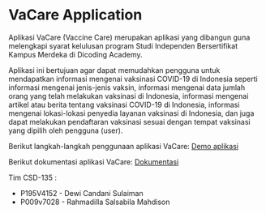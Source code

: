 # VaCare Application

Aplikasi VaCare (Vaccine Care) merupakan aplikasi yang dibangun guna melengkapi syarat
kelulusan program Studi Independen Bersertifikat Kampus Merdeka di Dicoding Academy.

Aplikasi ini bertujuan agar dapat memudahkan pengguna untuk mendapatkan informasi mengenai vaksinasi
COVID-19 di Indonesia seperti informasi mengenai jenis-jenis vaksin, informasi mengenai data jumlah
orang yang telah melakukan vaksinasi di Indonesia, informasi mengenai artikel atau berita tentang
vaksinasi COVID-19 di Indonesia, informasi mengenai lokasi-lokasi penyedia layanan vaksinasi di
Indonesia, dan juga dapat melakukan pendaftaran vaksinasi sesuai dengan tempat vaksinasi yang dipilih
oleh pengguna (user).

Berikut langkah-langkah penggunaan aplikasi VaCare:
[Demo aplikasi](https://youtu.be/_OVDlu6m7hY)

Berikut dokumentasi aplikasi VaCare:
[Dokumentasi](https://drive.google.com/drive/folders/1555T1PXyPNLP6rv1k5zTyZ-PaZ6W5mAJ?usp=sharing)

Tim CSD-135 :
- P195V4152 - Dewi Candani Sulaiman
- P009v7028 - Rahmadilla Salsabila Mahdison
